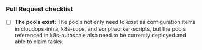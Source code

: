 ### Pull Request checklist
<!-- Before submitting the PR, please address each item -->
- [ ] **The pools exist**: The pools not only need to exist as configuration items in cloudops-infra, k8s-sops, and scriptworker-scripts, but the pools referenced in k8s-autoscale also need to be currently deployed and able to claim tasks.
